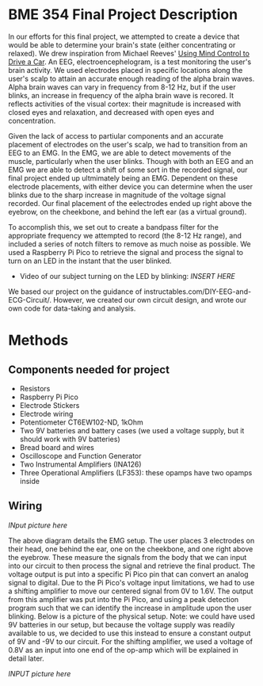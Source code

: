 # BME 354 Final Project Description
In our efforts for this final project, we attempted to create a device that would be able to determine your brain's state (either concentrating or relaxed). We drew inspiration from Michael Reeves' [Using Mind Control to Drive a Car](https://www.youtube.com/watch?v=mPbtR4vorgY). An EEG, electroencephelogram, is a test monitoring the user's brain activity. We used electrodes placed in specific locations along the user's scalp to attain an accurate enough reading of the alpha brain waves. Alpha brain waves can vary in frequency from 8-12 Hz, but if the user blinks, an increase in frequency of the alpha brain wave is recored. It reflects activities of the visual cortex: their magnitude is increased with closed eyes and relaxation, and decreased with open eyes and concentration. 


Given the lack of access to partiular components and an accurate placement of electrodes on the user's scalp, we had to transition from an EEG to an EMG. In the EMG, we are able to detect movements of the muscle, particularly when the user blinks. Though with both an EEG and an EMG we are able to detect a shift of some sort in the recorded signal, our final project ended up ultmimately being an EMG. Dependent on these electrode placements, with either device you can determine when the user blinks due to the sharp increase in magnitude of the voltage signal recorded. Our final placement of the eelectrodes ended up right above the eyebrow, on the cheekbone, and behind the left ear (as a virtual ground). 

To accomplish this, we set out to create a bandpass filter for the appropriate frequency we attempted to record (the 8-12 Hz range), and included a series of notch filters to remove as much noise as possible. We used a Raspberry Pi Pico to retrieve the signal and process the signal to turn on an LED in the instant that the user blinked. 

 - Video of our subject turning on the LED by blinking: *INSERT HERE*

We based our project on the guidance of instructables.com/DIY-EEG-and-ECG-Circuit/. However, we created our own circuit design, and wrote our own code for data-taking and analysis.


# Methods
## Components needed for project
 - Resistors
 - Raspberry Pi Pico
 - Electrode Stickers
 - Electrode wiring
 - Potentiometer CT6EW102-ND, 1kOhm
 - Two 9V batteries and battery cases (we used a voltage supply, but it should work with 9V batteries)
 - Bread board and wires
 - Oscilloscope and Function Generator
 - Two Instrumental Amplifiers (INA126)
 - Three Operational Amplifiers (LF353): these opamps have two opamps inside 


## Wiring
*INput picture here*

The above diagram details the EMG setup. The user places 3 electrodes on their head, one behind the ear, one on the cheekbone, and one right above the eyebrow. These measure the signals from the body that we can input into our circuit to then process the signal and retrieve the final product. The voltage output is put into a specific Pi Pico pin that can convert an analog signal to digital. Due to the Pi Pico's voltage input limitations, we had to use a shifting amplifier to move our centered signal from 0V to 1.6V. The output from this amplifier was put into the Pi Pico, and using a peak detection program such that we can identify the increase in amplitude upon the user blinking. Below is a picture of the physical setup. Note: we could have used 9V batteries in our setup, but because the voltage supply was readily available to us, we decided to use this instead to ensure a constant output of 9V and -9V to our circuit. For the shifting amplifier, we used a voltage of 0.8V as an input into one end of the op-amp which will be explained in detail later. 

*INPUT picture here*
